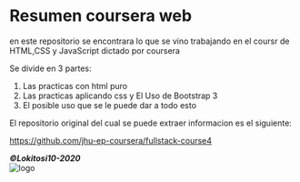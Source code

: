 # Resumen coursera web

en este repositorio se encontrara lo que se vino trabajando en el coursr de HTML,CSS y JavaScript dictado por coursera

Se divide en 3 partes:

1. Las practicas con html puro
2. Las practicas aplicando css y El Uso de Bootstrap 3
3. El posible uso que se le puede dar a todo esto

El repositorio original del cual se puede extraer informacion es el siguiente:

https://github.com/jhu-ep-coursera/fullstack-course4

***©Lokitosi10-2020***</br>
<img src="https://pbs.twimg.com/profile_images/1301791062340431873/QTc959wG_400x400.jpg" alt="logo"/>
